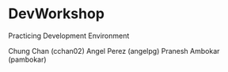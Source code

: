 # DevWorkshop
Practicing Development Environment

Chung Chan (cchan02)
Angel Perez (angelpg)
Pranesh Ambokar (pambokar)
